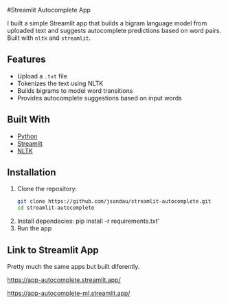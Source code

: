 #Streamlit Autocomplete App

I built a simple Streamlit app that builds a bigram language model from uploaded text and suggests autocomplete predictions based on word pairs. Built with `nltk` and `streamlit`.

## Features

- Upload a `.txt` file
- Tokenizes the text using NLTK
- Builds bigrams to model word transitions
- Provides autocomplete suggestions based on input words

## Built With

- [Python](https://www.python.org/)
- [Streamlit](https://streamlit.io/)
- [NLTK](https://www.nltk.org/)

## Installation

1. Clone the repository:
   ```bash
   git clone https://github.com/jsandau/streamlit-autocomplete.git
   cd streamlit-autocomplete
2. Install dependecies:
   pip install -r requirements.txt'
3. Run the app

## Link to Streamlit App
Pretty much the same apps but built diferently.

https://app-autocomplete.streamlit.app/

https://app-autocomplete-ml.streamlit.app/
